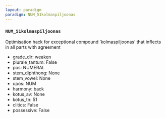 ```yaml
---
layout: paradigm
paradigm: NUM_51kolmaspiljoonas
---
```

### ` NUM_51kolmaspiljoonas `

Optimisation hack for exceptional compound ’kolmaspiljoonas’ that inflects in all parts with agreement
* grade_dir: weaken
* plurale_tantum: False
* pos: NUMERAL
* stem_diphthong: None
* stem_vowel: None
* upos: NUM
* harmony: back
* kotus_av: None
* kotus_tn: 51
* clitics: False
* possessive: False
